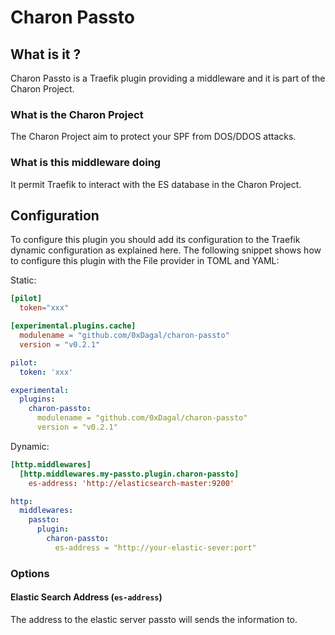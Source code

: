 # Charon Passto

## What is it ?

Charon Passto is a Traefik plugin providing a middleware and it is part of the
Charon Project.

### What is the Charon Project

The Charon Project aim to protect your SPF from DOS/DDOS attacks.

### What is this middleware doing

It permit Traefik to interact with the ES database in the Charon Project.

## Configuration

To configure this plugin you should add its configuration to the Traefik dynamic
configuration as explained here. The following snippet shows how to configure
this plugin with the File provider in TOML and YAML:

Static:

```toml
[pilot]
  token="xxx"

[experimental.plugins.cache]
  modulename = "github.com/0xDagal/charon-passto"
  version = "v0.2.1"
```

```yaml
pilot:
  token: 'xxx'

experimental:
  plugins:
    charon-passto:
      modulename = "github.com/0xDagal/charon-passto"
      version = "v0.2.1"
```

Dynamic:

```toml
[http.middlewares]
  [http.middlewares.my-passto.plugin.charon-passto]
    es-address: 'http://elasticsearch-master:9200'
```

```yaml
http:
  middlewares:
    passto:
      plugin:
        charon-passto:
          es-address = "http://your-elastic-sever:port"
```

### Options

#### Elastic Search Address (`es-address`)

The address to the elastic server passto will sends the information to.
